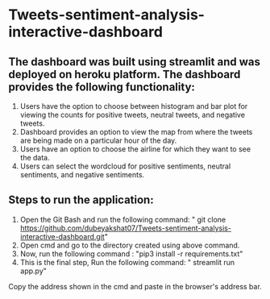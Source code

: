 # Tweets-sentiment-analysis-interactive-dashboard

## The dashboard was built using streamlit and was deployed on heroku platform. The dashboard provides the following functionality:
1. Users have the option to choose between histogram and bar plot for viewing the counts for positive tweets, neutral tweets, and negative tweets.
2. Dashboard provides an option to view the map from where the tweets are being made on a particular hour of the day.
3. Users have an option to choose the airline for which they want to see the data.
4. Users can select the wordcloud for positive sentiments, neutral sentiments, and negative sentiments.

## Steps to run the application:
1. Open the Git Bash and run the following command: " git clone https://github.com/dubeyakshat07/Tweets-sentiment-analysis-interactive-dashboard.git"
2. Open cmd and go to the directory created using above command.
3. Now, run the following command : "pip3 install -r requirements.txt"
4. This is the final step, Run the following command: " streamlit run app.py"

Copy the address shown in the cmd and paste in the browser's address bar.
